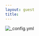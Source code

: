 ```yaml
---
layout: guest
title:
---
```

![_config.yml](https://avatars3.githubusercontent.com/u/875834?v=3&s=460)
